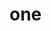 <!--
 * @Author: your name
 * @Date: 2020-12-19 19:34:20
 * @LastEditTime: 2020-12-19 19:34:28
 * @LastEditors: Please set LastEditors
 * @Description: In User Settings Edit
 * @FilePath: \vpro-ui-docs\docs\index\one.md
-->
# one